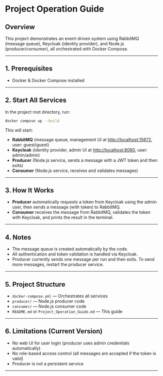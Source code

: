 # Project Operation Guide

## Overview

This project demonstrates an event-driven system using RabbitMQ (message queue), Keycloak (identity provider), and Node.js (producer/consumer), all orchestrated with Docker Compose.

---

## 1. Prerequisites

- Docker & Docker Compose installed

---

## 2. Start All Services

In the project root directory, run:

```bash
docker compose up --build
```

This will start:
- **RabbitMQ** (message queue, management UI at [http://localhost:15672](http://localhost:15672), user: guest/guest)
- **Keycloak** (identity provider, admin UI at [http://localhost:8080](http://localhost:8080), user: admin/admin)
- **Producer** (Node.js service, sends a message with a JWT token and then exits)
- **Consumer** (Node.js service, receives and validates messages)

---

## 3. How It Works

- **Producer** automatically requests a token from Keycloak using the admin user, then sends a message (with token) to RabbitMQ.
- **Consumer** receives the message from RabbitMQ, validates the token with Keycloak, and prints the result in the terminal.

---

## 4. Notes

- The message queue is created automatically by the code.
- All authentication and token validation is handled via Keycloak.
- Producer currently sends one message per run and then exits. To send more messages, restart the producer service.

---

## 5. Project Structure

- `docker-compose.yml` — Orchestrates all services
- `producer/` — Node.js producer code
- `consumer/` — Node.js consumer code
- `README.md` or `Project_Operation_Guide.md` — This guide

---

## 6. Limitations (Current Version)

- No web UI for user login (producer uses admin credentials automatically)
- No role-based access control (all messages are accepted if the token is valid)
- Producer is not a persistent service

---
